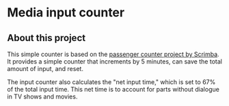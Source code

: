 # Media input counter

## About this project

This simple counter is based on the [passenger counter project by Scrimba](https://scrimba.com/playlist/pY5b7sQ). It provides a simple counter that increments by 5 minutes, can save the total amount of input, and reset.

The input counter also calculates the "net input time," which is set to 67% of the total input time. This net time is to account for parts without dialogue in TV shows and movies.

